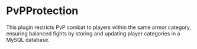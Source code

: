 # PvPProtection
This plugin restricts PvP combat to players within the same armor category, ensuring balanced fights by storing and updating player categories in a MySQL database.
